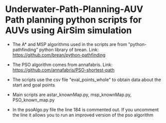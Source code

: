# Underwater-Path-Planning-AUV Path planning python scripts for AUVs using AirSim simulation

- The A* and MSP algorithms used in the scripts are from "python-pathfinding" python library of brean. Link: https://github.com/brean/python-pathfinding

- The PSO algorithm comes from annafabris. Link: https://github.com/annafabris/PSO-shortest-path

- The scripts use the csv file "eval_points_whole" to obtain data about the start and goal points

- Main scripts are astar_knownMap.py, msp_knownMap.py, PSO_known_map.py

- In the psoAlgo.py file the line 184 is commented out. If you uncomment the line it allows you to run an improved version of the pso algorithm
